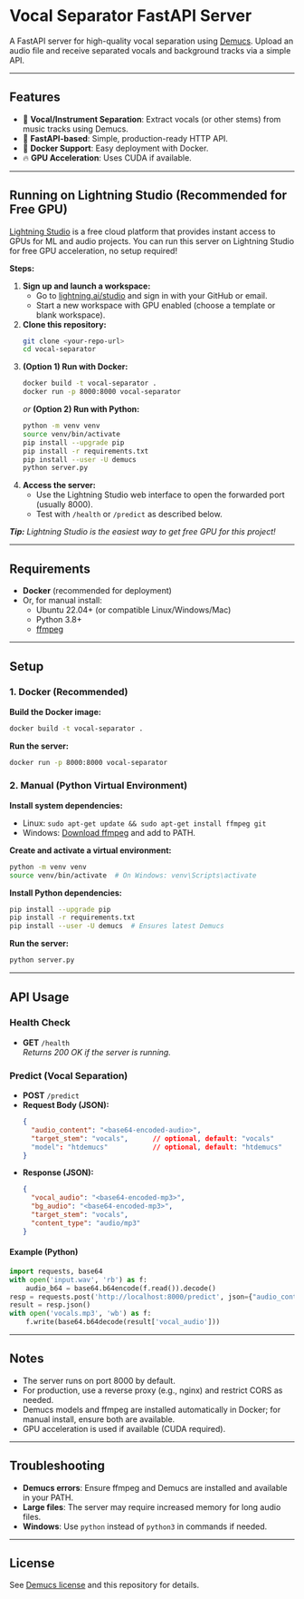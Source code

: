 # Vocal Separator FastAPI Server

A FastAPI server for high-quality vocal separation using [Demucs](https://github.com/facebookresearch/demucs). Upload an audio file and receive separated vocals and background tracks via a simple API.

---

## Features
- 🎤 **Vocal/Instrument Separation**: Extract vocals (or other stems) from music tracks using Demucs.
- 🚀 **FastAPI-based**: Simple, production-ready HTTP API.
- 🐳 **Docker Support**: Easy deployment with Docker.
- 🔥 **GPU Acceleration**: Uses CUDA if available.

---

## Running on Lightning Studio (Recommended for Free GPU)

[Lightning Studio](https://lightning.ai/studio) is a free cloud platform that provides instant access to GPUs for ML and audio projects. You can run this server on Lightning Studio for free GPU acceleration, no setup required!

**Steps:**
1. **Sign up and launch a workspace:**
   - Go to [lightning.ai/studio](https://lightning.ai/studio) and sign in with your GitHub or email.
   - Start a new workspace with GPU enabled (choose a template or blank workspace).
2. **Clone this repository:**
   ```sh
   git clone <your-repo-url>
   cd vocal-separator
   ```
3. **(Option 1) Run with Docker:**
   ```sh
   docker build -t vocal-separator .
   docker run -p 8000:8000 vocal-separator
   ```
   _or_
   **(Option 2) Run with Python:**
   ```sh
   python -m venv venv
   source venv/bin/activate
   pip install --upgrade pip
   pip install -r requirements.txt
   pip install --user -U demucs
   python server.py
   ```
4. **Access the server:**
   - Use the Lightning Studio web interface to open the forwarded port (usually 8000).
   - Test with `/health` or `/predict` as described below.

_**Tip:** Lightning Studio is the easiest way to get free GPU for this project!_

---

## Requirements
- **Docker** (recommended for deployment)
- Or, for manual install:
  - Ubuntu 22.04+ (or compatible Linux/Windows/Mac)
  - Python 3.8+
  - [ffmpeg](https://ffmpeg.org/)

---

## Setup

### 1. Docker (Recommended)

**Build the Docker image:**
```sh
docker build -t vocal-separator .
```

**Run the server:**
```sh
docker run -p 8000:8000 vocal-separator
```

### 2. Manual (Python Virtual Environment)

**Install system dependencies:**
- Linux: `sudo apt-get update && sudo apt-get install ffmpeg git`
- Windows: [Download ffmpeg](https://ffmpeg.org/download.html) and add to PATH.

**Create and activate a virtual environment:**
```sh
python -m venv venv
source venv/bin/activate  # On Windows: venv\Scripts\activate
```

**Install Python dependencies:**
```sh
pip install --upgrade pip
pip install -r requirements.txt
pip install --user -U demucs  # Ensures latest Demucs
```

**Run the server:**
```sh
python server.py
```

---

## API Usage

### Health Check
- **GET** `/health`  
  _Returns 200 OK if the server is running._

### Predict (Vocal Separation)
- **POST** `/predict`
- **Request Body (JSON):**
  ```json
  {
    "audio_content": "<base64-encoded-audio>",
    "target_stem": "vocals",      // optional, default: "vocals"
    "model": "htdemucs"           // optional, default: "htdemucs"
  }
  ```
- **Response (JSON):**
  ```json
  {
    "vocal_audio": "<base64-encoded-mp3>",
    "bg_audio": "<base64-encoded-mp3>",
    "target_stem": "vocals",
    "content_type": "audio/mp3"
  }
  ```

#### Example (Python)
```python
import requests, base64
with open('input.wav', 'rb') as f:
    audio_b64 = base64.b64encode(f.read()).decode()
resp = requests.post('http://localhost:8000/predict', json={"audio_content": audio_b64})
result = resp.json()
with open('vocals.mp3', 'wb') as f:
    f.write(base64.b64decode(result['vocal_audio']))
```

---

## Notes
- The server runs on port 8000 by default.
- For production, use a reverse proxy (e.g., nginx) and restrict CORS as needed.
- Demucs models and ffmpeg are installed automatically in Docker; for manual install, ensure both are available.
- GPU acceleration is used if available (CUDA required).

---

## Troubleshooting
- **Demucs errors**: Ensure ffmpeg and Demucs are installed and available in your PATH.
- **Large files**: The server may require increased memory for long audio files.
- **Windows**: Use `python` instead of `python3` in commands if needed.

---

## License
See [Demucs license](https://github.com/facebookresearch/demucs) and this repository for details.
